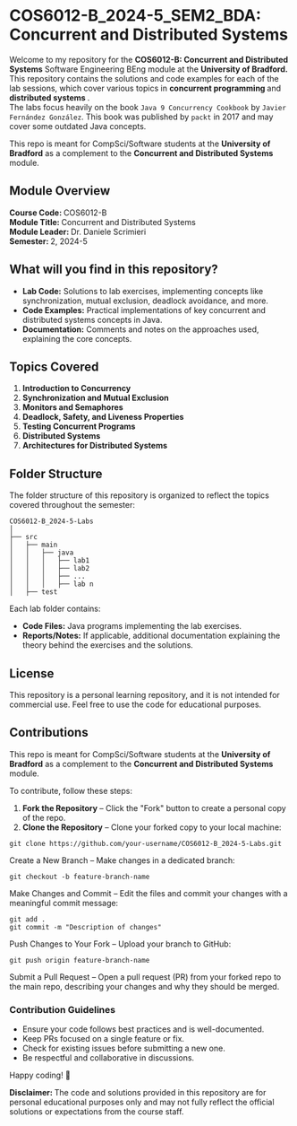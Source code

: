 # COS6012-B_2024-5_SEM2_BDA: Concurrent and Distributed Systems
Welcome to my repository for the <strong>COS6012-B: Concurrent and Distributed Systems</strong> Software Engineering BEng module at the <strong>University of Bradford.</strong> <br>
This repository contains the solutions and code examples for each of the lab sessions, which cover various topics in <strong> concurrent programming </strong> and <strong> distributed systems </strong>. <br>
The labs focus heavily on the book `Java 9 Concurrency Cookbook` by `Javier Fernández González`. This book was published by `packt` in 2017 and may cover some outdated Java concepts.

This repo is meant for CompSci/Software students at the <strong>University of Bradford</strong> as a complement to the <strong>Concurrent and Distributed Systems </strong> module.

## Module Overview
<strong> Course Code: </strong> COS6012-B <br>
<strong> Module Title: </strong> Concurrent and Distributed Systems <br>
<strong> Module Leader: </strong> Dr. Daniele Scrimieri <br>
<strong> Semester: </strong> 2, 2024-5 <br>

## What will you find in this repository?
<ul>
<li>
<strong>Lab Code:</strong> Solutions to lab exercises, implementing concepts like synchronization, mutual exclusion, deadlock avoidance, and more.
</li>
<li>
<strong>Code Examples:</strong> Practical implementations of key concurrent and distributed systems concepts in Java.
</li>
<li>
<strong>Documentation:</strong> Comments and notes on the approaches used, explaining the core concepts.
</li>
</ul>

## Topics Covered
<ol>
<li>
<strong>Introduction to Concurrency</strong>
</li>
<li>
<strong>Synchronization and Mutual Exclusion</strong>
</li>
<li>
<strong>Monitors and Semaphores</strong>
</li>
<li>
<strong>Deadlock, Safety, and Liveness Properties</strong>
</li>
<li>
<strong>Testing Concurrent Programs</strong>
</li>
<li>
<strong>Distributed Systems</strong>
</li>
<li>
<strong>Architectures for Distributed Systems</strong>
</li>
</ol>

## Folder Structure
The folder structure of this repository is organized to reflect the topics covered throughout the semester:

    COS6012-B_2024-5-Labs
    │
    ├── src
    │   ├── main
    │   │   ├── java
    │   │   │   ├── lab1
    │   │   │   ├── lab2
    │   │   │   ├── ...
    │   │   │   ├── lab n
    │   ├── test


Each lab folder contains:
<ul>
<li>
<strong>Code Files:</strong> Java programs implementing the lab exercises.
</li>
<li>
<strong>Reports/Notes:</strong> If applicable, additional documentation explaining the theory behind the exercises and the solutions.
</li>
</ul>



## License
This repository is a personal learning repository, and it is not intended for commercial use. Feel free to use the code for educational purposes.
<br>

## Contributions
This repo is meant for CompSci/Software students at the **University of Bradford** as a complement to the **Concurrent and Distributed Systems** module.

To contribute, follow these steps:

1. **Fork the Repository** – Click the "Fork" button to create a personal copy of the repo.
2. **Clone the Repository** – Clone your forked copy to your local machine:

```
git clone https://github.com/your-username/COS6012-B_2024-5-Labs.git
```

Create a New Branch – Make changes in a dedicated branch:

    git checkout -b feature-branch-name

Make Changes and Commit – Edit the files and commit your changes with a meaningful commit message:

    git add .
    git commit -m "Description of changes"

Push Changes to Your Fork – Upload your branch to GitHub:

    git push origin feature-branch-name

Submit a Pull Request – Open a pull request (PR) from your forked repo to the main repo, describing your changes and why they should be merged.

### Contribution Guidelines
- Ensure your code follows best practices and is well-documented.
- Keep PRs focused on a single feature or fix.
- Check for existing issues before submitting a new one.
- Be respectful and collaborative in discussions.

Happy coding! 🚀

<strong>Disclaimer: </strong>The code and solutions provided in this repository are for personal educational purposes only and may not fully reflect the official solutions or expectations from the course staff.